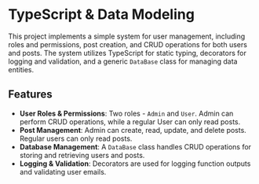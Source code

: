 # TypeScript & Data Modeling

This project implements a simple system for user management, including roles and permissions, post creation, and CRUD operations for both users and posts. The system utilizes TypeScript for static typing, decorators for logging and validation, and a generic `DataBase` class for managing data entities. 

## Features

- **User Roles & Permissions**: Two roles - `Admin` and `User`. Admin can perform CRUD operations, while a regular User can only read posts.
- **Post Management**: Admin can create, read, update, and delete posts. Regular users can only read posts.
- **Database Management**: A `DataBase` class handles CRUD operations for storing and retrieving users and posts.
- **Logging & Validation**: Decorators are used for logging function outputs and validating user emails.

